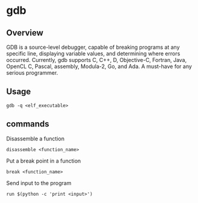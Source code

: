 # gdb

## Overview

GDB is a source-level debugger, capable of breaking programs at any specific line, displaying variable values, and determining where errors occurred. Currently, gdb supports C, C++, D, Objective-C, Fortran, Java, OpenCL C, Pascal, assembly, Modula-2, Go, and Ada. A must-have for any serious programmer.

## Usage

	gdb -q <elf_executable>

## commands

Disassemble a function

	disassemble <function_name>

Put a break point in a function

	break <function_name>

Send input to the program

	run $(python -c 'print <input>')

